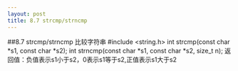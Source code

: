```yaml
---
layout: post
title: 8.7 strcmp/strncmp
---
```


##8.7 strcmp/strncmp
比较字符串
	#include <string.h>
	int strcmp(const char *s1, const char *s2);
	int strncmp(const char *s1, const char *s2, size_t n);
	返回值：负值表示s1小于s2，0表示s1等于s2,正值表示s1大于s2
